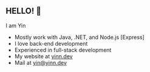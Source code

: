 ## HELLO! 🤠

I am Yin

- Mostly work with Java, .NET, and Node.js [Express]
- I love back-end development
- Experienced in full-stack development
- My website at [yinn.dev](https://yinn.dev/)
- Mail at [yin@yinn.dev](mailto:yin@yinn.dev)
